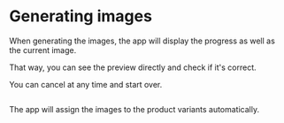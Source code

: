 # Generating images

When generating the images, the app will display the progress as well as the current image.

That way, you can see the preview directly and check if it's correct.

You can cancel at any time and start over.

<img srcset="/imagecomposer/images/generating-images.jpg 2x" class="border">

The app will assign the images to the product variants automatically.

<img srcset="/imagecomposer/images/variants.jpg 2x">
